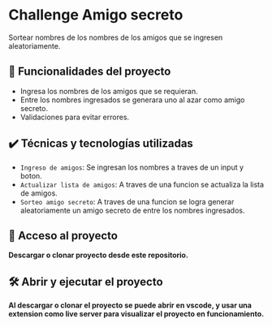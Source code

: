 # Challenge Amigo secreto

Sortear nombres de los nombres de los amigos que se ingresen aleatoriamente.

## 🔨 Funcionalidades del proyecto

- Ingresa los nombres de los amigos que se requieran.
- Entre los nombres ingresados se generara uno al azar como amigo secreto.
- Validaciones para evitar errores.

## ✔️ Técnicas y tecnologías utilizadas

- `Ingreso de amigos`: Se ingresan los nombres a traves de un input y boton.
- `Actualizar lista de amigos`: A traves de una funcion se actualiza la lista de amigos.
- `Sorteo amigo secreto`: A traves de una funcion se logra generar aleatoriamente un amigo secreto de entre los nombres ingresados.

## 📁 Acceso al proyecto

**Descargar o clonar proyecto desde este repositorio.**

## 🛠️ Abrir y ejecutar el proyecto

**Al descargar o clonar el proyecto se puede abrir en vscode, y usar una extension como live server para visualizar el proyecto en funcionamiento.**
